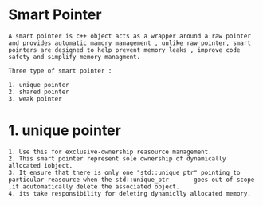 # Smart Pointer

    A smart pointer is c++ object acts as a wrapper around a raw pointer and provides automatic mamory management , unlike raw pointer, smart pointers are designed to help prevent memory leaks , improve code safety and simplify memory managment. 

    Three type of smart pointer :
     
    1. unique pointer
    2. shared pointer
    3. weak pointer

#  1. unique pointer

    1. Use this for exclusive-ownership reasource management.
    2. This smart pointer represent sole ownership of dynamically allocated iobject.
    3. It ensure that there is only one "std::unique_ptr" pointing to particular reasource when the std::unique_ptr       goes out of scope ,it acutomatically delete the associated object.
    4. its take responsibility for deleting dynamiclly allocated memory.

